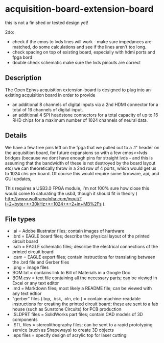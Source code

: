 acquisition-board-extension-board
=================

this is not a finished or tested design yet!

2do: 
- check if the cmos to lvds lines will work - make sure impedances are matched, do some calculations and see if the lines aren't too long.
- check spacing on top of existing board, especially with hdmi ports and fpga bord
- double check schematic make sure the lvds pinouts are correct


Description
----------------
The Open Ephys acquisition extension-board is designed to plug into an existing acquisition board in order to provide
- an additional 8 channels of digital inputs via a 2nd HDMI connector for a total of 16 channels of digital input.
- an additional 4 SPI headstone connectors for a total capacity of up to 16 RHD chips for a maximum number of 1024 channels of neural data.

Details
----------

We have a few free pins left on the fpga that we pulled out to a .1" header on the acquisition board, for future expansions so with a few cmos<>lvds bridges (because we dont have enough pins for straight lvds - and this is assuming that the bandwidth of these is not destroyed by the board layout etc) we can theoretically throw in a 2nd row of 4 ports, which would get us to 1024 chs per board. Of course this would require some firmware, api, and GUI updates, 


This requires a USB3.0 FPGA module, i'm not 100% sure how close this would come to saturating the usb3, though it should fit in theory ( http://www.wolframalpha.com/input/?i=2+byte+*+30kHz+*+1024+*+2+in+MB%2Fs ).



File types
------------
- .ai = Adobe Illustrator files; contain images of hardware
- .brd = EAGLE board files; describe the physical layout of the printed circuit board
- .sch = EAGLE schematic files; describe the electrical connections of the printed circuit board
- .cam = EAGLE export files; contain instructions for translating between the .brd file and Gerber files
- .png = image files
- BOM.txt = contains link to Bill of Materials in a Google Doc
- BOM.csv = text file containing all the necessary parts; can be viewed in Excel or any text editor
- .md = Markdown files; most likely a README file; can be viewed with any text edtior
- "gerber" files (.top, .bsk, .oln, etc.) = contain machine-readable instructions for creating the printed circuit board; these are sent to a fab house (such as Sunstone Circuits) for PCB production
- .SLDPRT files = SolidWorks part files; contain CAD models of 3D components
- .STL files = stereolithography files; can be sent to a rapid prototyping service (such as Shapeways) to create 3D objects
- .eps files = specify design of acrylic top for laser cutting

